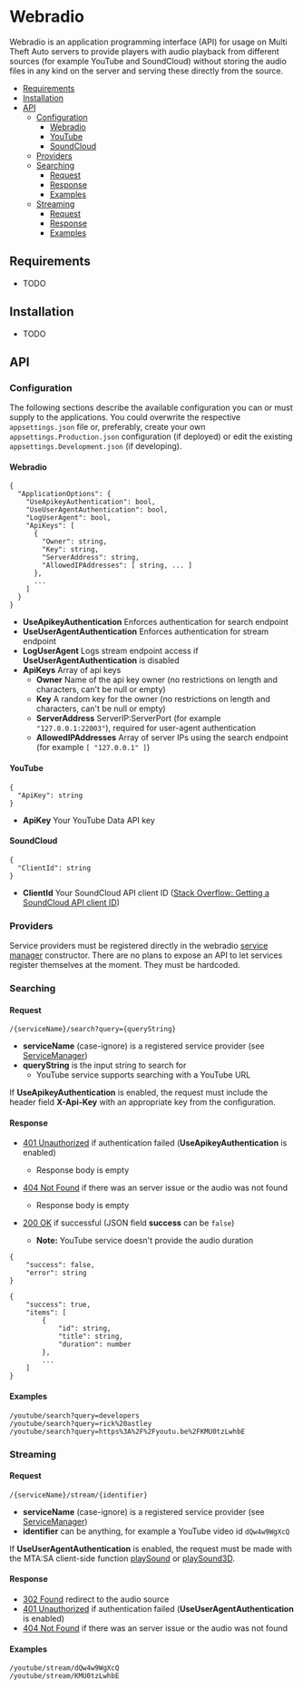 # Webradio
Webradio is an application programming interface (API) for usage on Multi Theft Auto servers to provide players with audio playback from different sources (for example YouTube and SoundCloud) without storing the audio files in any kind on the server and serving these directly from the source.

- [Requirements](#requirements)
- [Installation](#installation)
- [API](#api)
  - [Configuration](#configuration)
    - [Webradio](#webradio-1)
    - [YouTube](#youtube)
    - [SoundCloud](#soundcloud)
  - [Providers](#providers)
  - [Searching](#searching)
    - [Request](#request)
    - [Response](#response)
    - [Examples](#examples)
  - [Streaming](#streaming)
    - [Request](#request-1)
    - [Response](#response-1)
    - [Examples](#examples-1)

## Requirements
- TODO

## Installation
- TODO

## API

### Configuration
The following sections describe the available configuration you can or must supply to the applications. You could overwrite the respective `appsettings.json` file or, preferably, create your own `appsettings.Production.json` configuration (if deployed) or edit the existing `appsettings.Development.json` (if developing).

#### Webradio
```
{
  "ApplicationOptions": {
    "UseApikeyAuthentication": bool,
    "UseUserAgentAuthentication": bool,
    "LogUserAgent": bool,
    "ApiKeys": [
      {
        "Owner": string,
        "Key": string,
        "ServerAddress": string,
        "AllowedIPAddresses": [ string, ... ]
      },
      ...
    ]
  }
}
```
- **UseApikeyAuthentication** Enforces authentication for search endpoint
- **UseUserAgentAuthentication** Enforces authentication for stream endpoint
- **LogUserAgent** Logs stream endpoint access if **UseUserAgentAuthentication** is disabled
- **ApiKeys** Array of api keys
  - **Owner** Name of the api key owner (no restrictions on length and characters, can't be null or empty)
  - **Key** A random key for the owner (no restrictions on length and characters, can't be null or empty)
  - **ServerAddress** ServerIP:ServerPort (for example `"127.0.0.1:22003"`), required for user-agent authentication
  - **AllowedIPAddresses** Array of server IPs using the search endpoint (for example `[ "127.0.0.1" ]`)

#### YouTube
```
{
  "ApiKey": string
}
```
- **ApiKey** Your YouTube Data API key

#### SoundCloud
```
{
  "ClientId": string
}
```
- **ClientId** Your SoundCloud API client ID ([Stack Overflow: Getting a SoundCloud API client ID](https://stackoverflow.com/q/40992480))

### Providers
Service providers must be registered directly in the webradio [service manager](webradio/Service/ServiceManager.cs) constructor. There are no plans to expose an API to let services register themselves at the moment. They must be hardcoded.

### Searching

#### Request
```
/{serviceName}/search?query={queryString}
```
- **serviceName** (case-ignore) is a registered service provider (see [ServiceManager](webradio/Service/ServiceManager.cs))
- **queryString** is the input string to search for
  - YouTube service supports searching with a YouTube URL

If **UseApikeyAuthentication** is enabled, the request must include the header field **X-Api-Key** with an appropriate key from the configuration.

#### Response
- [401 Unauthorized](https://httpstatuses.com/401) if authentication failed (**UseApikeyAuthentication** is enabled)
  - Response body is empty

- [404 Not Found](https://httpstatuses.com/404) if there was an server issue or the audio was not found
  - Response body is empty

- [200 OK](https://httpstatuses.com/200) if successful (JSON field **success** can be `false`)
  - **Note:** YouTube service doesn't provide the audio duration
```
{
    "success": false,
    "error": string
}
```
```
{
    "success": true,
    "items": [
        {
            "id": string,
            "title": string,
            "duration": number
        },
        ...
    ]
}
```

#### Examples
```
/youtube/search?query=developers
/youtube/search?query=rick%20astley
/youtube/search?query=https%3A%2F%2Fyoutu.be%2FKMU0tzLwhbE
```

### Streaming

#### Request
```
/{serviceName}/stream/{identifier}
```
- **serviceName** (case-ignore) is a registered service provider (see [ServiceManager](webradio/Service/ServiceManager.cs))
- **identifier** can be anything, for example a YouTube video id `dQw4w9WgXcQ`

If **UseUserAgentAuthentication** is enabled, the request must be made with the MTA:SA client-side function [playSound](https://wiki.multitheftauto.com/wiki/PlaySound) or [playSound3D](https://wiki.multitheftauto.com/wiki/PlaySound3D).

#### Response

- [302 Found](https://httpstatuses.com/302) redirect to the audio source
- [401 Unauthorized](https://httpstatuses.com/401) if authentication failed (**UseUserAgentAuthentication** is enabled)
- [404 Not Found](https://httpstatuses.com/404) if there was an server issue or the audio was not found

#### Examples
```
/youtube/stream/dQw4w9WgXcQ
/youtube/stream/KMU0tzLwhbE
```
